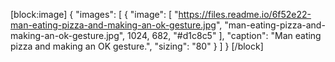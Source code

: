 
[block:image]
{
  "images": [
    {
      "image": [
        "https://files.readme.io/6f52e22-man-eating-pizza-and-making-an-ok-gesture.jpg",
        "man-eating-pizza-and-making-an-ok-gesture.jpg",
        1024,
        682,
        "#d1c8c5"
      ],
      "caption": "Man eating pizza and making an OK gesture.",
      "sizing": "80"
    }
  ]
}
[/block]
